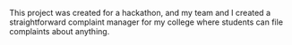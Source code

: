 This project was created for a hackathon, and my team and I created a straightforward complaint manager for my college where students can file complaints about anything.
